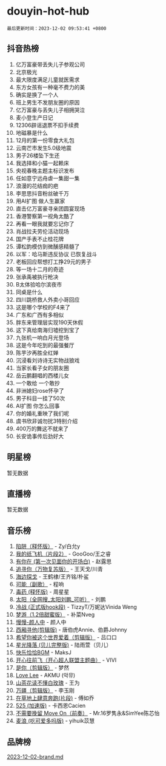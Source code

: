 # douyin-hot-hub

`最后更新时间：2023-12-02 09:53:41 +0800`

## 抖音热榜

1. 亿万富豪带丢失儿子参观公司
1. 北京极光
1. 最大限度满足儿童就医需求
1. 东方女孩有一种毫不费力的美
1. 确实是换了一个人
1. 班上男生不发朋友圈的原因
1. 亿万富豪与丢失儿子相拥哭泣
1. 麦小登生产日记
1. 12306辟谣退票不扣手续费
1. 地磁暴是什么
1. 12月的第一份零食大礼包
1. 云南芒市发生5.0级地震
1. 男子26楼坠下生还
1. 我选择和小猫一起赖床
1. 央视春晚主题主标识发布
1. 任如意宁远舟虐一集甜一集
1. 浪漫的花结痂的疤
1. 李思思抖音粉丝破千万
1. 用AI扩图 做人生赢家
1. 直击亿万富豪寻亲团圆宴现场
1. 香港警察第一视角太酷了
1. 再看一眼我就要忘记你了
1. 肖战拉夫劳伦活动现场
1. 国产手表不止桂花牌
1. 谭松韵模仿到微醺感精髓了
1. 以军：哈马斯违反协议 已恢复战斗
1. 老板回应帮想打工挣29元的男子
1. 等一场十二月的奇迹
1. 张承禹被执行枪决
1. B太体验哈尔滨夜市
1. 同桌是什么
1. 四川跳桥救人外卖小哥回应
1. 这是哪个学校的F4来了
1. 广东和广西有多相似
1. 胖东来管理层实现190天休假
1. 这下真给南海归墟挖到宝了
1. 九张机一响白月光登场
1. 这是今年吃到的最强餐厅
1. 陈芋汐再胜全红婵
1. 沉浸看刘诗诗无实物战狼戏
1. 当家长看子女的朋友圈
1. 岳云鹏翻唱的西楼儿女
1. 一个敢给 一个敢抄
1. 非洲媳妇rose怀孕了
1. 男子科目一挂了50次
1. AI扩图 你怎么回事
1. 你的婚礼重映了我们呢
1. 虞书欣非诚勿扰3特别介绍
1. 400万的舞这不就来了
1. 长安诡事传后劲好大

## 明星榜

暂无数据

## 直播榜

暂无数据

## 音乐榜

1. [陷阱（释怀版）](https://sf6-cdn-tos.douyinstatic.com/obj/tos-cn-ve-2774/oE8C21LeZrzKLDFfQYgMzx4GAIHageG5IzayY7) - Zy/白允y
1. [我的纸飞机（片段2）](https://sf3-cdn-tos.douyinstatic.com/obj/tos-cn-ve-2774/oM2ZrKcg2CD5AeRB2gkeXOFB1IxAGJdZPazYHf) - GooGoo/王之睿
1. [有你在 (第一次见面你的开场白)](https://sf3-cdn-tos.douyinstatic.com/obj/tos-cn-ve-2774/oAthrQ3ClJBfI57uBoFEgNDYtNCZ0TSYQQfxQ0) - 赵露思
1. [追寻你（万物复苏版）](https://sf3-cdn-tos.douyinstatic.com/obj/tos-cn-ve-2774/oYeAZJsbjIDit9APmBg8u6uDUQnHmoCf3gbo74) - 王天戈/川青
1. [海边探戈](https://sf3-cdn-tos.douyinstatic.com/obj/tos-cn-ve-2774/os9gE0VQCGqt6VQkZDyBBYvfSDY0QFe3vVmubn) - 王鹤棣/王齐铭/朴鲨
1. [可能（副歌）](https://sf6-cdn-tos.douyinstatic.com/obj/tos-cn-ve-2774/cde1731888894259b333569393c2fb51) - 程响
1. [毒药 (释怀版)](https://sf6-cdn-tos.douyinstatic.com/obj/tos-cn-ve-2774/oYILMEAzspdZBIzy4frJNB8ZHPHWAhiwowd4Ad) - 周星星
1. [太阳（全网搜_太阳刘鹏_可听）](https://sf6-cdn-tos.douyinstatic.com/obj/tos-cn-ve-2774/ogWbyIQnlBFImVbeDocRdCIYtBHlbJXgfZMvgz) - 刘鹏
1. [冷战 (正式版hook段)](https://sf3-cdn-tos.douyinstatic.com/obj/tos-cn-ve-2774/oMuEoiBasWApEMVDgNiI8VAByNmwo5J0pyf8Yx) - TizzyT/万妮达Vinida Weng
1. [梦游（1.2倍甜蜜版）](https://sf3-cdn-tos.douyinstatic.com/obj/tos-cn-ve-2774/o4gyAUm8hwufoEABmwVIiQtHsFuGzAEEWtNMzo) - 补菜Nveg
1. [慢慢-颜人中](https://sf3-cdn-tos.douyinstatic.com/obj/tos-cn-ve-2774/ocjHNfBXdBxQNC8ZGAeoLMFTUgtBg8bkExunDC) - 颜人中
1. [西厢寻他(剪辑版)](https://sf3-cdn-tos.douyinstatic.com/obj/tos-cn-ve-2774/oUsAVfAQKlRNxEv5qxvIB8o5qmIWUcXbzJKJhw) - 唐伯虎Annie、伯爵Johnny
1. [希望你被这个世界爱着（剪辑版）](https://sf6-cdn-tos.douyinstatic.com/obj/tos-cn-ve-2774/oo4H3BfEygN7l7bQaMBOZHCQ1eI4FqtED5skQ2) - 吕口口
1. [星光降落 (贝儿完整版)](https://sf6-cdn-tos.douyinstatic.com/obj/tos-cn-ve-2774/okwB9hAwyAtsFFkFBzAX1hOOfQuIoMNs0W2Mwr) - 陆雨萱（贝儿）
1. [快乐恰恰BGM](https://sf3-cdn-tos.douyinstatic.com/obj/tos-cn-ve-2774/07b173ca7d2f40f3ba0b97ac7fa3a44a) - MaksJ
1. [开心往前飞（开心超人联盟主题曲）](https://sf6-cdn-tos.douyinstatic.com/obj/tos-cn-ve-2774/9d8fb7c82cf1421fb93a9fe925275e0a) - VIVI
1. [是你（剪辑版）](https://sf3-cdn-tos.douyinstatic.com/obj/tos-cn-ve-2774/46019dae783c4c969944217fe1cfafc4) - 梦然
1. [Love Lee](https://sf6-cdn-tos.douyinstatic.com/obj/tos-cn-ve-2774/o05GbkJGbCBTdDnMtB0fwOYgkeZp23vrWQDQBS) - AKMU (악뮤)
1. [山茶花读不懂白玫瑰](https://sf6-cdn-tos.douyinstatic.com/obj/tos-cn-ve-2774/osfn8B7DktrRHEPJgPCfDbw7QDQEkwC16BxZg9) - 王为
1. [万疆（剪辑版）](https://sf3-cdn-tos.douyinstatic.com/obj/tos-cn-ve-2774/ooG7oVgFlDTelKCjCsTTobQvbdtj1BBQXnfZd8) - 李玉刚
1. [在草地上肆意奔跑(片段)](https://sf3-cdn-tos.douyinstatic.com/obj/tos-cn-ve-2774/8831d494742f45dabdfa8adb8b817259) - 傅如乔
1. [525 (加速版)](https://sf6-cdn-tos.douyinstatic.com/obj/tos-cn-ve-2774/oIfKCtqfDyP8Vc9FpAPgWMyezT6LnDT1abRwGg) - 卡西恩Cacien
1. [不需要挽留 Move On（前奏）](https://sf6-cdn-tos.douyinstatic.com/obj/tos-cn-ve-2774/ooCBhgCCkF4nExzQL9WZSUbitfA8IsDkgQIYhe) - Mr.16罗隽永&SimYee陈芯怡
1. [麦浪 (吃可爱多吗版)](https://sf6-cdn-tos.douyinstatic.com/obj/tos-cn-ve-2774/fb2bf2aaa2854aaa8ec0fcfabbee4bd8) - yihuik苡慧

## 品牌榜

[2023-12-02-brand.md](2023-12-02-brand.md)
